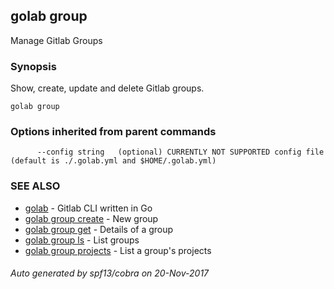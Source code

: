 ## golab group

Manage Gitlab Groups

### Synopsis


Show, create, update and delete Gitlab groups.

```
golab group
```

### Options inherited from parent commands

```
      --config string   (optional) CURRENTLY NOT SUPPORTED config file (default is ./.golab.yml and $HOME/.golab.yml)
```

### SEE ALSO
* [golab](golab.md)	 - Gitlab CLI written in Go
* [golab group create](golab_group_create.md)	 - New group
* [golab group get](golab_group_get.md)	 - Details of a group
* [golab group ls](golab_group_ls.md)	 - List groups
* [golab group projects](golab_group_projects.md)	 - List a group's projects

###### Auto generated by spf13/cobra on 20-Nov-2017
